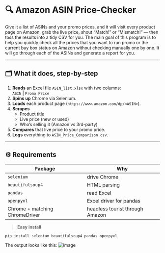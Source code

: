 # 🔍 Amazon ASIN Price-Checker

Give it a list of ASINs and your promo prices, and it will visit every product page on Amazon, grab the live price, shout “Match!” or “Mismatch!” — then toss the results into a tidy CSV for you.
The main goal of this program is to help you quickly check all the prices that you want to run promo or the current buy box status on Amazon without checking manually one by one. It will go through each of the ASINs and generate a report for you.

---

## 🗂️  What it does, step-by-step

1. **Reads** an Excel file `ASIN_list.xlsx` with two columns:  
   `ASIN` | `Promo Price`
2. **Spins up** Chrome via Selenium.
3. **Loads** each product page (`https://www.amazon.com/dp/<ASIN>`).
4. **Scrapes**  
   * Product title  
   * Live price (new or used)  
   * Who’s selling it (Amazon vs 3rd-party)
5. **Compares** that live price to your promo price.
6. **Logs** everything to `ASIN_Price_Comparison.csv`.

---

## ⚙️  Requirements

| Package | Why |
|---------|-----|
| `selenium` | drive Chrome |
| `beautifulsoup4` | HTML parsing |
| `pandas` | read Excel |
| `openpyxl` | Excel driver for pandas |
| Chrome + matching ChromeDriver | headless tourist through Amazon |

> **Easy install**

```bash
pip install selenium beautifulsoup4 pandas openpyxl
```

The output looks like this:
![image](https://github.com/user-attachments/assets/49fd32a1-1b03-4c4a-ad1c-bb3095d77af0)

